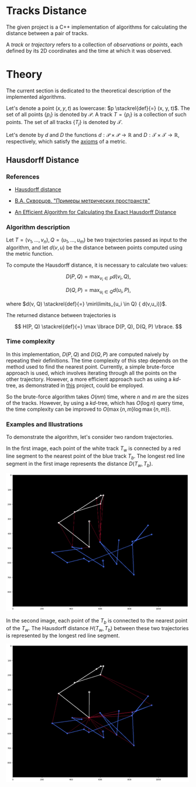 # Tracks Distance

The given project is a C++ implementation of algorithms for calculating the distance between a pair of tracks. 

A *track* or *trajectory* refers to a collection of *observations* or *points*, each defined by its 2D coordinates and the time at which it was observed.

# Theory

The current section is dedicated to the theoretical description of the implemented algorithms.

Let's denote a point $(x, y, t)$ as lowercase: $p \stackrel{def}{=} (x, y, t)$. The set of all points $\lbrace p_i \rbrace$ is denoted by $\mathcal{P}$. A track $T = \lbrace p_i \rbrace$ is a collection of such points. The set of all tracks $\lbrace T_j \rbrace$ is denoted by $\mathcal{T}$.

Let's denote by $d$ and $D$ the functions $d: \mathcal{P} \times \mathcal{P} \to \mathbb{R}$ and $D: \mathcal{T} \times \mathcal{T} \to \mathbb{R}$, respectively, which satisfy the [axioms](https://en.wikipedia.org/wiki/Metric_space#Definition_and_illustration) of a metric.

## Hausdorff Distance

### References

- [Hausdorff distance](https://en.wikipedia.org/wiki/Hausdorff_distance)

- [В.А. Скворцов. "Примеры метрических пространств"](https://www.mccme.ru/mmmf-lectures/books/books/book.16.pdf)


- [An Efficient Algorithm for Calculating the Exact Hausdorff Distance](https://pypi.org/project/hausdorff/)

### Algorithm description

Let $T = (v_1, ..., v_n), Q = (u_1, ..., u_m)$ be two trajectories passed as input to the algorithm, and let $d(v,u)$ be the distance between points computed using the metric function.

To compute the Hausdorff distance, it is necessary to calculate two values:

$$
D(P, Q) = \max_{v_i \in P }{d(v_i, Q)},
$$

$$
D(Q, P) = \max_{u_i \in Q }{d(u_i, P)},
$$

where $d(v, Q) \stackrel{def}{=} \min\limits_{u_i \in Q} { d(v,u_i)}$.

The returned distance between trajectories is 

$$
   H(P, Q)  \stackrel{def}{=}  \max \lbrace D(P, Q), D(Q, P) \rbrace.
$$

### Time complexity

In this implementation, $D(P, Q)$ and $D(Q, P)$ are computed naively by repeating their definitions. The time complexity of this step depends on the method used to find the nearest point. Currently, a simple brute-force approach is used, which involves iterating through all the points on the other trajectory. However, a more efficient approach such as using a $kd$-tree, as demonstrated in [this](https://github.com/inzrv/Tracks-Distance-Py/blob/main/src/test_task.ipynb) project, could be employed.

So the brute-force algorithm takes $O(nm)$ time, where $n$ and $m$ are the sizes of the tracks. However, by using a $kd$-tree, which has $O(\log n)$ query time, the time complexity can be improved to $O(\max \lbrace n, m \rbrace \log \max\lbrace n, m \rbrace{})$.

### Examples and Illustrations

To demonstrate the algorithm, let's consider two random trajectories.

 In the first image, each point of the white track $T_w$ is connected by a red line segment to the nearest point of the blue track $T_b$. The longest red line segment in the first image represents the distance $D(T_w, T_b)$. 

 <img src="illustrations/hausdorff.png" width="500">
 
 In the second image, each point of the $T_b$ is connected to the nearest point of the $T_w$. The Hausdorff distance $H(T_w, T_b)$ between these two trajectories is represented by the longest red line segment.






<img src="illustrations/hausdorff_2.png" width="500">